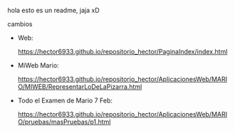 hola esto es un  readme, jaja xD

cambios

- Web:

  https://hector6933.github.io/repositorio_hector/PaginaIndex/index.html

- MiWeb Mario:

  https://hector6933.github.io/repositorio_hector/AplicacionesWeb/MARIO/MIWEB/RepresentarLoDeLaPizarra.html

- Todo el Examen de Mario 7 Feb:

  https://hector6933.github.io/repositorio_hector/AplicacionesWeb/MARIO/pruebas/masPruebas/p1.html
